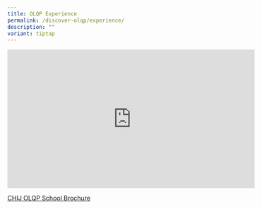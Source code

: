 ```yaml
---
title: OLQP Experience
permalink: /discover-olqp/experience/
description: ""
variant: tiptap
---
```

<div class="iframe-wrapper">
<iframe height="315" width="560" allowfullscreen="true" frameborder="0" src="https://www.youtube.com/watch?v=kSwuHYgB8ro"></iframe>
</div>
<p><a href="/files/chij%20brochure%202023_1.pdf" rel="noopener noreferrer nofollow" target="_blank">CHIJ OLQP School Brochure</a>
</p>